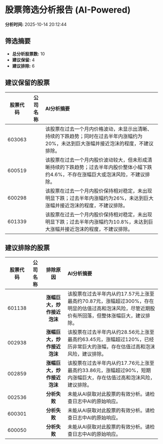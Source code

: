 # 股票筛选分析报告 (AI-Powered)

**分析时间:** 2025-10-14 20:12:44

## 筛选摘要

- **总分析股票数:** 10
- **建议保留:** 4
- **建议排除:** 6

## 建议保留的股票

| 股票代码 | 公司名称 | AI分析摘要 |
|:---:|:---:|:---|
| 603063 |  | 该股票在过去一个月内价格波动，未显示出清晰、持续的下跌趋势；同时在过去半年内涨幅约为20%，未达到巨大涨幅并接近泡沫的程度，不建议排除。 |
| 600519 |  | 该股票在过去一个月内股价波动较大，但未形成清晰持续的下跌趋势；过去半年内股价整体小幅下跌约4.6%，不存在涨幅巨大或泡沫风险，不建议排除。 |
| 600298 |  | 该股票在过去一个月内股价保持相对稳定，未出现明显下跌；过去半年内涨幅约为26%，未达到巨大涨幅并接近泡沫的程度，不建议排除。 |
| 601339 |  | 该股票在过去一个月内股价保持相对稳定，未出现明显下跌；过去半年内涨幅约为10.8%，未达到巨大涨幅并接近泡沫的程度，不建议排除。 |

## 建议排除的股票

| 股票代码 | 公司名称 | 排除原因 | AI分析摘要 |
|:---:|:---:|:---:|:---|
| 601138 |  | **涨幅巨大，炒作接近泡沫** | 该股票在过去半年内从约17.57元上涨至最高约70.87元，涨幅超过300%，存在明显的估值过高和泡沫风险，尽管近期股价有所回落，但整体涨幅巨大，建议排除。 |
| 002938 |  | **涨幅巨大，炒作接近泡沫** | 该股票在过去半年内从约28.56元上涨至最高约63.45元，涨幅超过120%，已经历非常巨大的涨幅，存在估值过高和泡沫风险，建议排除。 |
| 002859 |  | **涨幅巨大，炒作接近泡沫** | 该股票在过去半年内从约17.76元上涨至最高约33.86元，涨幅超过90%，短期内涨幅巨大，存在估值过高和泡沫风险，建议排除。 |
| 002536 |  | **分析失败** | 未能从AI获取对此股票的有效分析。请检查日志中AI的原始响应。 |
| 600301 |  | **分析失败** | 未能从AI获取对此股票的有效分析。请检查日志中AI的原始响应。 |
| 600050 |  | **分析失败** | 未能从AI获取对此股票的有效分析。请检查日志中AI的原始响应。 |
